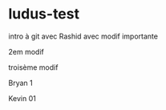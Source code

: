 # ludus-test
intro à git
avec Rashid
avec modif importante


2em modif

troisème modif

Bryan 1

Kevin 01
